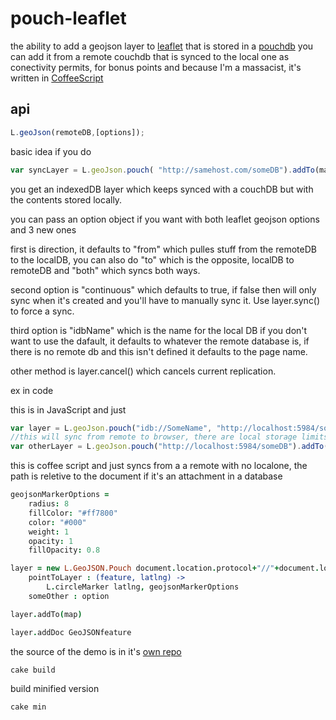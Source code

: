 pouch-leaflet
===
the ability to add a geojson layer to [leaflet](http://leafletjs.com/) that is stored in a [pouchdb](http://pouchdb.com/) you can add it from a remote couchdb that is synced to the local one as conectivity permits, for bonus points and because I'm a massacist, it's written in [CoffeeScript](http://coffeescript.org/)

api
---

```javascript
L.geoJson(remoteDB,[options]);
```


basic idea if you do 

```javascript
var syncLayer = L.geoJson.pouch( "http://samehost.com/someDB").addTo(map)
```
you get an indexedDB layer which keeps synced with a couchDB but with the contents stored locally. 

you can pass an option object if you want with both leaflet geojson options and 3 new ones

first is direction, it defaults to "from" which pulles stuff from the remoteDB to the localDB, you can also do "to" which is the opposite, localDB to remoteDB and "both" which syncs both ways.

second option is "continuous" which defaults to true, if false then will only sync when it's created and you'll have to manually sync it. Use layer.sync() to force a sync.

third option is "idbName" which is the name for the local DB if you don't want to use the dafault, it defaults to whatever the remote database is, if there is no remote db and this isn't defined it defaults to the page name.

other method is layer.cancel() which cancels current replication.

ex in code 

this is in JavaScript and just 
```javascript
var layer = L.geoJson.pouch("idb://SomeName", "http://localhost:5984/someDB").addTo(map)
//this will sync from remote to browser, there are local storage limits, you could also just do
var otherLayer = L.geoJson.pouch("http://localhost:5984/someDB").addTo(map)
```
this is coffee script and just syncs from a a remote with no localone, the path is reletive to the document if it's an attachment in a database
```coffeescript
geojsonMarkerOptions = 
    radius: 8
    fillColor: "#ff7800"
    color: "#000"
    weight: 1
    opacity: 1
    fillOpacity: 0.8

layer = new L.GeoJSON.Pouch document.location.protocol+"//"+document.location.host+"/"+document.location.pathname.split("/")[1], 
	pointToLayer : (feature, latlng) ->
        L.circleMarker latlng, geojsonMarkerOptions
    someOther : option

layer.addTo(map)

layer.addDoc GeoJSONfeature
```
the source of the demo is in it's [own repo](https://github.com/calvinmetcalf/leaf-couch)

```bash
cake build
```
build minified version
```bash
cake min
```
